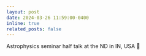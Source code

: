 ```yaml
---
layout: post
date: 2024-03-26 11:59:00-0400
inline: true
related_posts: false
---
```


Astrophysics seminar half talk at the ND in IN, USA 🌟
